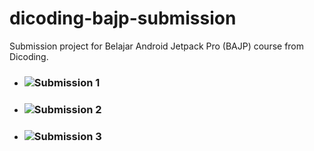 # dicoding-bajp-submission
Submission project for Belajar Android Jetpack Pro (BAJP) course from Dicoding.

* ### ![Submission 1](https://github.com/ahmadfebrianto/dicoding-bajp-submission/tree/submission-1)
* ### ![Submission 2](https://github.com/ahmadfebrianto/dicoding-bajp-submission/tree/submission-2)
* ### ![Submission 3](https://github.com/ahmadfebrianto/dicoding-bajp-submission/tree/submission-3)
